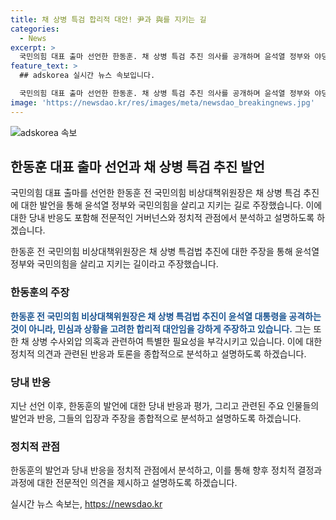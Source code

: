 ```yaml
---
title: 채 상병 특검 합리적 대안! 尹과 與를 지키는 길
categories:
  - News
excerpt: >
  국민의힘 대표 출마 선언한 한동훈. 채 상병 특검 추진 의사를 공개하며 윤석열 정부와 야당의 살리고 지키는 길 주장. 공수처 수사 공격적으로 진행 중이라는 점을 강조하며 특검법 통과 필요성 부각. 또한 당내에서의 견제 의견과 여론에 대한 대응에 대해 강경한 입장을 보였다.
feature_text: >
  ## adskorea 실시간 뉴스 속보입니다.

  국민의힘 대표 출마 선언한 한동훈. 채 상병 특검 추진 의사를 공개하며 윤석열 정부와 야당의 살리고 지키는 길 주장. 공수처 수사 공격적으로 진행 중이라는 점을 강조하며 특검법 통과 필요성 부각. 또한 당내에서의 견제 의견과 여론에 대한 대응에 대해 강경한 입장을 보였다.
image: 'https://newsdao.kr/res/images/meta/newsdao_breakingnews.jpg'
---
```


<p><img src="https://newsdao.kr/res/images/meta/newsdao_breakingnews.jpg" alt="adskorea 속보" /></p>

<h2 data-ke-size="size26">한동훈 대표 출마 선언과 채 상병 특검 추진 발언</h2>

<p>국민의힘 대표 출마를 선언한 한동훈 전 국민의힘 비상대책위원장은 채 상병 특검 추진에 대한 발언을 통해 윤석열 정부와 국민의힘을 살리고 지키는 길로 주장했습니다. 이에 대한 당내 반응도 포함해 전문적인 거버넌스와 정치적 관점에서 분석하고 설명하도록 하겠습니다.</p>

<p data-ke-size="size16">한동훈 전 국민의힘 비상대책위원장은 채 상병 특검법 추진에 대한 주장을 통해 윤석열 정부와 국민의힘을 살리고 지키는 길이라고 주장했습니다.</p>

<h3>한동훈의 주장</h3>

<p><b><span style="color: #1a5490;">한동훈 전 국민의힘 비상대책위원장은 채 상병 특검법 추진이 윤석열 대통령을 공격하는 것이 아니라, 민심과 상황을 고려한 합리적 대안임을 강하게 주장하고 있습니다.</span></b> 그는 또한 채 상병 수사외압 의혹과 관련하여 특별한 필요성을 부각시키고 있습니다. 이에 대한 정치적 의견과 관련된 반응과 토론을 종합적으로 분석하고 설명하도록 하겠습니다.</p>

<h3>당내 반응</h3>

<p>지난 선언 이후, 한동훈의 발언에 대한 당내 반응과 평가, 그리고 관련된 주요 인물들의 발언과 반응, 그들의 입장과 주장을 종합적으로 분석하고 설명하도록 하겠습니다.</p>

<h3>정치적 관점</h3>

<p>한동훈의 발언과 당내 반응을 정치적 관점에서 분석하고, 이를 통해 향후 정치적 결정과 과정에 대한 전문적인 의견을 제시하고 설명하도록 하겠습니다.</p>
실시간 뉴스 속보는, <a href="https://newsdao.kr" rel="dofollow">https://newsdao.kr</a>


